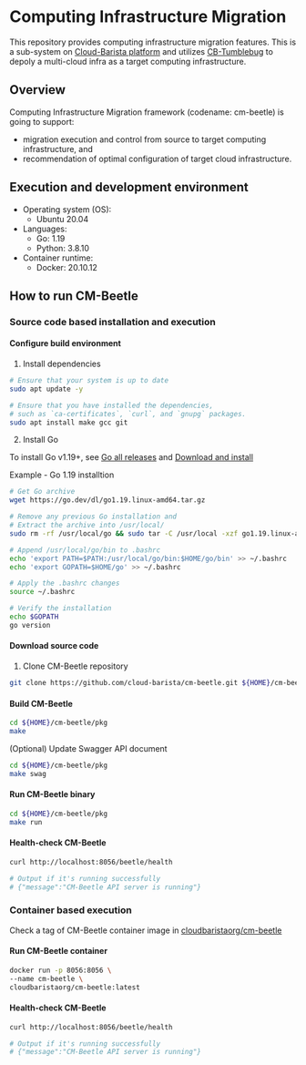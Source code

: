 # Computing Infrastructure Migration

This repository provides computing infrastructure migration features.
This is a sub-system on [Cloud-Barista platform](https://github.com/cloud-barista/docs)
and utilizes [CB-Tumblebug](https://github.com/cloud-barista/cb-tumblebug)
to depoly a multi-cloud infra as a target computing infrastructure.


## Overview

Computing Infrastructure Migration framework (codename: cm-beetle) is going to support:
- migration execution and control from source to target computing infrastructure, and
- recommendation of optimal configuration of target cloud infrastructure.


## Execution and development environment

- Operating system (OS): 
    - Ubuntu 20.04
- Languages: 
    - Go: 1.19
    - Python: 3.8.10
- Container runtime:
    - Docker: 20.10.12


## How to run CM-Beetle

### Source code based installation and execution

#### Configure build environment

1. Install dependencies

```bash
# Ensure that your system is up to date
sudo apt update -y

# Ensure that you have installed the dependencies, 
# such as `ca-certificates`, `curl`, and `gnupg` packages.
sudo apt install make gcc git
```
2. Install Go

To install Go v1.19+, see [Go all releases](https://golang.org/dl/) and [Download and install](https://go.dev/doc/install)

Example - Go 1.19 installtion 

```bash
# Get Go archive
wget https://go.dev/dl/go1.19.linux-amd64.tar.gz

# Remove any previous Go installation and
# Extract the archive into /usr/local/
sudo rm -rf /usr/local/go && sudo tar -C /usr/local -xzf go1.19.linux-amd64.tar.gz

# Append /usr/local/go/bin to .bashrc
echo 'export PATH=$PATH:/usr/local/go/bin:$HOME/go/bin' >> ~/.bashrc
echo 'export GOPATH=$HOME/go' >> ~/.bashrc

# Apply the .bashrc changes
source ~/.bashrc

# Verify the installation
echo $GOPATH
go version
```

#### Download source code

1. Clone CM-Beetle repository

```bash
git clone https://github.com/cloud-barista/cm-beetle.git ${HOME}/cm-beetle
```

#### Build CM-Beetle

```bash
cd ${HOME}/cm-beetle/pkg
make
```

(Optional) Update Swagger API document
```bash
cd ${HOME}/cm-beetle/pkg
make swag
```

#### Run CM-Beetle binary

```bash
cd ${HOME}/cm-beetle/pkg
make run
```

#### Health-check CM-Beetle

```bash
curl http://localhost:8056/beetle/health

# Output if it's running successfully
# {"message":"CM-Beetle API server is running"}
```


### Container based execution

Check a tag of CM-Beetle container image in [cloudbaristaorg/cm-beetle](https://hub.docker.com/r/cloudbaristaorg/cm-beetle/tags)

#### Run CM-Beetle container

```bash
docker run -p 8056:8056 \
--name cm-beetle \
cloudbaristaorg/cm-beetle:latest
```

#### Health-check CM-Beetle
```bash
curl http://localhost:8056/beetle/health

# Output if it's running successfully
# {"message":"CM-Beetle API server is running"}
```